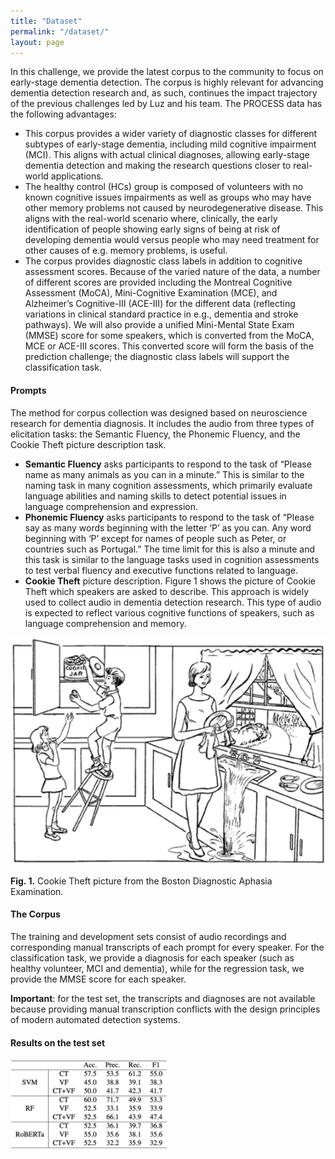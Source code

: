 ```yaml
---
title: "Dataset"
permalink: "/dataset/"
layout: page
---
```


In this challenge, we provide the latest corpus to the community to focus on early-stage dementia detection. The corpus is highly relevant for advancing dementia detection research and, as such, continues the impact trajectory of the previous challenges led by Luz and his team. The PROCESS data has the following advantages:

* This corpus provides a wider variety of diagnostic classes for different subtypes of early-stage dementia, including mild cognitive impairment (MCI). This aligns with actual clinical diagnoses, allowing early-stage dementia detection and making the research questions closer to real-world applications.
* The healthy control (HCs) group is composed of volunteers with no known cognitive issues impairments as well as groups who may have other memory problems not caused by neurodegenerative disease. This aligns with the real-world scenario where, clinically, the early identification of people showing early signs of being at risk of developing dementia would versus people who may need treatment for other causes of e.g. memory problems, is useful.
* The corpus provides diagnostic class labels in addition to cognitive assessment scores. Because of the varied nature of the data, a number of different scores are provided including the Montreal Cognitive Assessment (MoCA), Mini-Cognitive Examination (MCE), and Alzheimer’s Cognitive-III (ACE-III) for the different data (reflecting variations in clinical standard practice in e.g., dementia and stroke pathways). We will also provide a unified Mini-Mental State Exam (MMSE) score for some speakers, which is converted from the MoCA, MCE or ACE-III scores. This converted score will form the basis of the prediction challenge; the diagnostic class labels will support the classification task.

#### Prompts
The method for corpus collection was designed based on neuroscience research for dementia diagnosis. It includes the audio from three types of elicitation tasks: the Semantic Fluency, the Phonemic Fluency, and the Cookie Theft picture description task.

* **Semantic Fluency** asks participants to respond to the task of “Please name as many animals as you can in a minute.” This is similar to the naming task in many cognition assessments, which primarily evaluate language abilities and naming skills to detect potential issues in language comprehension and expression.
* **Phonemic Fluency** asks participants to respond to the task of “Please say as many words beginning with the letter ‘P’ as you can. Any word beginning with ‘P’ except for names of people such as Peter, or countries such as Portugal.” The time limit for this is also a minute and this task is similar to the language tasks used in cognition assessments to test verbal fluency and executive functions related to language.
* **Cookie Theft** picture description. Figure 1 shows the picture of Cookie Theft which speakers are asked to describe. This approach is widely used to collect audio in dementia detection research. This type of audio is expected to reflect various cognitive functions of speakers, such as language comprehension and memory.

![Cookie Theft Picture](./CookieTheft.png)

**Fig. 1.** Cookie Theft picture from the Boston Diagnostic Aphasia Examination.


#### The Corpus
The training and development sets consist of audio recordings and corresponding manual transcripts of each prompt for every speaker. For the classification task, we provide a diagnosis for each speaker (such as healthy volunteer, MCI and dementia), while for the regression task, we provide the MMSE score for each speaker.

**Important**: for the test set, the transcripts and diagnoses are not available because providing manual transcription conflicts with the design principles of modern automated detection systems.

#### Results on the test set

<img src="/Results.png" alt="Results" width="50%" height="50%"/>